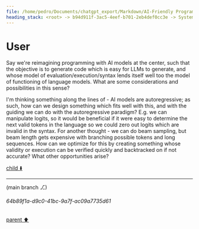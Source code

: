 ```yaml
---
file: /home/pedro/Documents/chatgpt_export/Markdown/AI-Friendly Programming Language.md
heading_stack: <root> -> b94d911f-3ac5-4eef-b701-2eb4def0cc3e -> System -> bd104c7b-8e42-4d87-8430-e4d7f8b03a46 -> System -> aaa29bc8-0f53-458f-8af0-b184dfe8e8b1 -> User -> d603f0c4-c267-4fbd-82a4-b50cdedd013f -> Assistant -> Considerations: -> Possibilities: -> aaa29f81-50fe-4ed9-8a62-cba2b8d99f33 -> User
---
```

# User

Say we're reimagining programming with AI models at the center, such that the objective is to generate code which is easy for LLMs to generate, and whose model of  evaluation/execution/syntax lends itself well too the model of functioning of language models. What are some considerations and possibilities in this sense?

I'm thinking something along the lines of - AI models are autoregressive; as such, how can we design something which fits well with this, and with the guiding we can do with the autoregressive paradigm? E.g. we can manipulate logits, so it would be beneficial if it were easy to determine the next valid tokens in the language so we could zero out logits which are invalid in the syntax. For another thought - we can do beam sampling, but beam length gets expensive with branching possible tokens and long sequences. How can we optimize for this by creating something whose validity or execution can be verified quickly and backtracked on if not accurate? What other opportunities arise?

[child ⬇️](#64b89f1a-d9c0-41bc-9a7f-ac09a7735d61)

---

(main branch ⎇)
###### 64b89f1a-d9c0-41bc-9a7f-ac09a7735d61
[parent ⬆️](#aaa29f81-50fe-4ed9-8a62-cba2b8d99f33)
